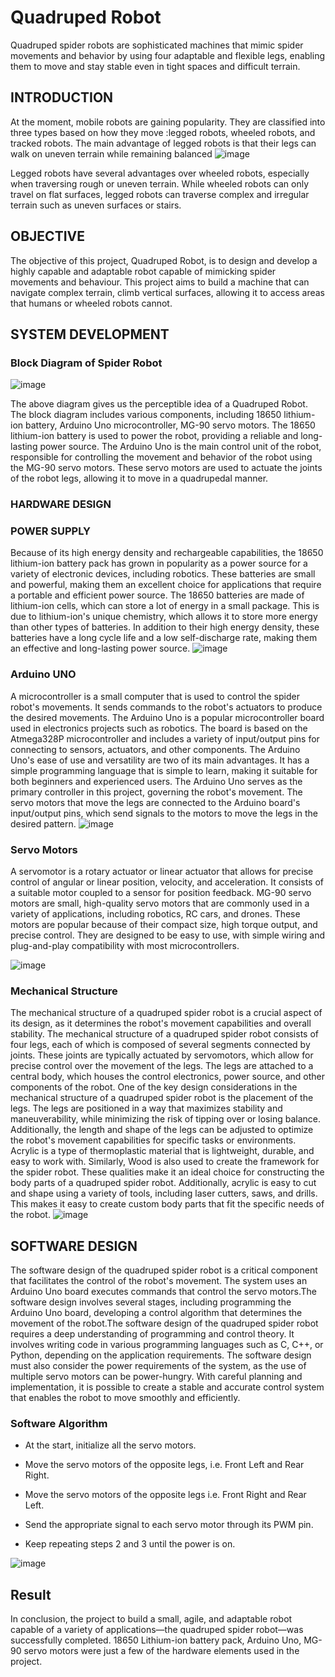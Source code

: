 # Quadruped Robot
Quadruped spider robots are sophisticated machines that mimic spider movements and
behavior by using four adaptable and flexible legs, enabling them to move and stay stable
even in tight spaces and difficult terrain. 
## INTRODUCTION
At the moment, mobile robots are gaining popularity. They are classified into three types
based on how they move :legged robots, wheeled robots, and tracked robots. The main
advantage of legged robots is that their legs can walk on uneven terrain while remaining
balanced
![image](https://github.com/Tansin9/spider-robot/assets/130788893/30cf3ad2-9b19-4918-a73d-d1bb18b491c9)

Legged robots have several advantages over wheeled robots, especially when traversing
rough or uneven terrain. While wheeled robots can only travel on flat surfaces, legged
robots can traverse complex and irregular terrain such as uneven surfaces or stairs.

## OBJECTIVE
The objective of this project, Quadruped Robot, is to design and develop a highly capable
and adaptable robot capable of mimicking spider movements and behaviour. This project
aims to build a machine that can navigate complex terrain, climb vertical surfaces, allowing it to access areas that humans or wheeled robots cannot.

## SYSTEM DEVELOPMENT
### Block Diagram of Spider Robot

![image](https://github.com/Tansin9/spider-robot/assets/130788893/37c1b3ac-b9f0-4b33-a02b-0f103a933ed2)


The above diagram gives us the perceptible idea of a Quadruped Robot. The block
diagram includes various components, including 18650 lithium-ion
battery, Arduino Uno microcontroller, MG-90 servo motors. The 18650 lithium-ion battery is used to power the robot,
providing a reliable and long-lasting power source. The Arduino Uno is the main
control unit of the robot, responsible for controlling the movement and behavior of
the robot using the MG-90 servo motors. These servo motors are used to actuate the
joints of the robot legs, allowing it to move in a quadrupedal manner. 

### HARDWARE DESIGN


###  POWER SUPPLY
  Because of its high energy density and rechargeable capabilities, the 18650
lithium-ion battery pack has grown in popularity as a power source for a variety of
electronic devices, including robotics. These batteries are small and powerful, making
them an excellent choice for applications that require a portable and efficient power
source. The 18650 batteries are made of lithium-ion cells, which can store a lot of energy
in a small package. This is due to lithium-ion's unique chemistry, which allows it to store
more energy than other types of batteries. In addition to their high energy density, these
batteries have a long cycle life and a low self-discharge rate, making them an effective
and long-lasting power source.
![image](https://github.com/Tansin9/spider-robot/assets/130788893/337f380b-0699-4eb7-9d71-8abbaf4c3eb0)



### Arduino UNO
A microcontroller is a small computer that is used to control the spider robot's
movements. It sends commands to the robot's actuators to produce the desired movements. The Arduino Uno is a popular
microcontroller board used in electronics projects such as robotics. The board is based on
the Atmega328P microcontroller and includes a variety of input/output pins for
connecting to sensors, actuators, and other components. The Arduino Uno's ease of use
and versatility are two of its main advantages. It has a simple programming language that
is simple to learn, making it suitable for both beginners and experienced users. The
Arduino Uno serves as the primary controller in this project, governing the robot's
movement. The servo motors that move the legs are connected to the Arduino board's
input/output pins, which send signals to the motors to move the legs in the desired
pattern.
![image](https://github.com/Tansin9/spider-robot/assets/130788893/4df883c7-9cc8-4205-af13-f41c34bbf553)



### Servo Motors
A servomotor is a rotary actuator or linear actuator that allows for precise control of
angular or linear position, velocity, and acceleration. It consists of a suitable motor
coupled to a sensor for position feedback. MG-90 servo motors are small, high-quality
servo motors that are commonly used in a variety of applications, including robotics, RC
cars, and drones. These motors are popular because of their compact size, high torque
output, and precise control. They are designed to be easy to use, with simple wiring and
plug-and-play compatibility with most microcontrollers. 

![image](https://github.com/Tansin9/spider-robot/assets/130788893/09a3fc11-e0d3-4a65-b217-5056a8af87f8)


### Mechanical Structure
The mechanical structure of a quadruped spider robot is a crucial aspect of its design, as
it determines the robot's movement capabilities and overall stability. The mechanical
structure of a quadruped spider robot consists of four legs, each of which is composed of
several segments connected by joints. These joints are typically actuated by servomotors,
which allow for precise control over the movement of the legs. The legs are attached to a
central body, which houses the control electronics, power source, and other components
of the robot. One of the key design considerations in the mechanical structure of a
quadruped spider robot is the placement of the legs. The legs are positioned in a way that
maximizes stability and maneuverability, while minimizing the risk of tipping over or
losing balance. Additionally, the length and shape of the legs can be adjusted to optimize
the robot's movement capabilities for specific tasks or environments. Acrylic is a type of
thermoplastic material that is lightweight, durable, and easy to work with. Similarly,
Wood is also used to create the framework for the spider robot. These qualities make it an
ideal choice for constructing the body parts of a quadruped spider robot. Additionally,
acrylic is easy to cut and shape using a variety of tools, including laser cutters, saws, and
drills. This makes it easy to create custom body parts that fit the specific needs of the
robot.
![image](https://github.com/Tansin9/spider-robot/assets/130788893/cdd16131-64c0-484e-aac8-1342a2b0cae6)


##  SOFTWARE DESIGN
The software design of the quadruped spider robot is a critical component that facilitates
the control of the robot's movement. The system uses an Arduino
Uno board executes commands that control the servo
motors.The software design involves several stages, including programming the Arduino Uno
board, developing a control algorithm that determines
the movement of the robot.The software design of the quadruped spider robot requires a deep understanding of
programming and control theory. It involves writing code in various programming
languages such as C, C++, or Python, depending on the application requirements. The
software design must also consider the power requirements of the system, as the use of
multiple servo motors can be power-hungry. With careful planning and implementation,
it is possible to create a stable and accurate control system that enables the robot to move
smoothly and efficiently.

### Software Algorithm
- At the start, initialize all the servo motors.

- Move the servo motors of the opposite legs, i.e. Front Left and Rear Right.

- Move the servo motors of the opposite legs i.e. Front Right and Rear Left.

- Send the appropriate signal to each servo motor through its PWM pin.

- Keep repeating steps 2 and 3 until the power is on.

![image](https://github.com/Tansin9/spider-robot/assets/130788893/c2093393-3c51-44b2-a4e2-a95ccb7b6956)


## Result
In conclusion, the project to build a small, agile, and adaptable robot capable of a variety
of applications—the quadruped spider robot—was successfully completed.  18650 Lithium-ion battery pack, Arduino Uno, MG-90 servo motors were just a few of the hardware elements used in the project.
